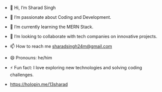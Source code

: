 - 👋 Hi, I’m Sharad Singh
- 👀 I’m passionate about Coding and Development.
- 🌱 I’m currently learning the MERN Stack.
- 💞️ I’m looking to collaborate with tech companies on innovative projects.
- 📫 How to reach me sharadsingh24m@gmail.com
- 😄 Pronouns: he/him
- ⚡ Fun fact:  I love exploring new technologies and solving coding challenges.

- https://holopin.me/13sharad

<!---
13Sharad/13Sharad is a ✨ special ✨ repository because its `README.md` (this file) appears on your GitHub profile.
You can click the Preview link to take a look at your changes.
--->
